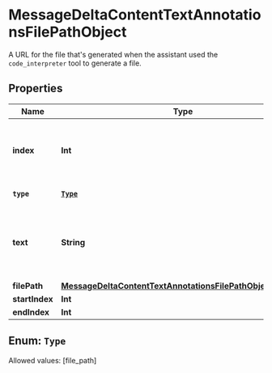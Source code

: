 

# MessageDeltaContentTextAnnotationsFilePathObject

A URL for the file that's generated when the assistant used the `code_interpreter` tool to generate a file.

## Properties

Name | Type | Description | Notes
------------ | ------------- | ------------- | -------------
**index** | **Int** | The index of the annotation in the text content part. | 
**`type`** | [**`Type`**](#`Type`) | Always &#x60;file_path&#x60;. | 
**text** | **String** | The text in the message content that needs to be replaced. |  [optional]
**filePath** | [**MessageDeltaContentTextAnnotationsFilePathObjectFilePath**](MessageDeltaContentTextAnnotationsFilePathObjectFilePath.md) |  |  [optional]
**startIndex** | **Int** |  |  [optional]
**endIndex** | **Int** |  |  [optional]


## Enum: `Type`
Allowed values: [file_path]




